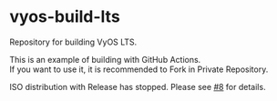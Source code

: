 # vyos-build-lts
Repository for building VyOS LTS.  

This is an example of building with GitHub Actions.  
If you want to use it, it is recommended to Fork in Private Repository.  

ISO distribution with Release has stopped.
Please see [#8](https://github.com/naa0yama/vyos-build-lts/issues/8) for details.
